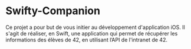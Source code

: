 # Swifty-Companion
Ce projet a pour but de vous initier au développement d'application iOS. Il s'agit de réaliser, en Swift, une application qui permet de récupérer les informations des élèves de 42, en utilisant l’API de l'intranet de 42.
